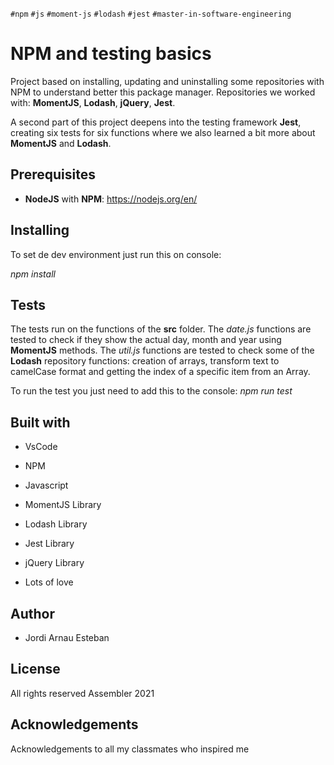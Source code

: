 `#npm` `#js` `#moment-js` `#lodash` `#jest` `#master-in-software-engineering`

# NPM and testing basics

Project based on installing, updating and uninstalling some repositories with NPM to understand better this package manager. Repositories we worked with: **MomentJS**, **Lodash**, **jQuery**, **Jest**.

A second part of this project deepens into the testing framework **Jest**, creating six tests for six functions where we also learned a bit more about **MomentJS** and **Lodash**.

## Prerequisites

- **NodeJS** with **NPM**: https://nodejs.org/en/

## Installing

To set de dev environment just run this on console:

_npm install_

## Tests

The tests run on the functions of the **src** folder.
The _date.js_ functions are tested to check if they show the actual day, month and year using **MomentJS** methods.
The _util.js_ functions are tested to check some of the **Lodash** repository functions: creation of arrays, transform text to camelCase format and getting the index of a specific item from an Array.

To run the test you just need to add this to the console:
_npm run test_

## Built with

- VsCode

- NPM

- Javascript

- MomentJS Library

- Lodash Library

- Jest Library

- jQuery Library

- Lots of love

## Author

- Jordi Arnau Esteban

## License

All rights reserved Assembler 2021

## Acknowledgements

Acknowledgements to all my classmates who inspired me
